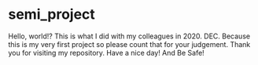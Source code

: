 # semi_project

Hello, world!?
This is what I did with my colleagues in 2020. DEC.
Because this is my very first project so please count that for your judgement. 
Thank you for visiting my repository.
Have a nice day! And Be Safe!
